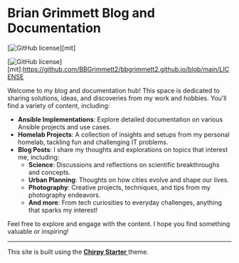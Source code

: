 # Brian Grimmett Blog and Documentation
[![GitHub license](https://img.shields.io/github/license/cotes2020/chirpy-starter.svg?color=blue)][mit]


[![GitHub license](https://img.shields.io/github/license/cotes2020/chirpy-starter.svg?color=blue)][mit]:https://github.com/BBGrimmett2/bbgrimmett2.github.io/blob/main/LICENSE

Welcome to my blog and documentation hub! This space is dedicated to sharing solutions, ideas, and discoveries from my work and hobbies. You’ll find a variety of content, including:

- **Ansible Implementations**: Explore detailed documentation on various Ansible projects and use cases.
- **Homelab Projects**: A collection of insights and setups from my personal homelab, tackling fun and challenging IT problems.
- **Blog Posts**: I share my thoughts and explorations on topics that interest me, including:
  - **Science**: Discussions and reflections on scientific breakthroughs and concepts.
  - **Urban Planning**: Thoughts on how cities evolve and shape our lives.
  - **Photography**: Creative projects, techniques, and tips from my photography endeavors.
  - **And more**: From tech curiosities to everyday challenges, anything that sparks my interest!

Feel free to explore and engage with the content. I hope you find something valuable or inspiring!

---

This site is built using the [**Chirpy Starter** ](https://github.com/cotes2020/chirpy-starter "Use this to create your own site!") theme.

